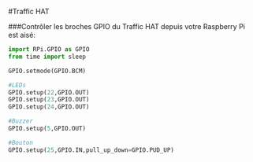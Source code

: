 <!--
---
name: Traffic HAT
class: board
type: multi
formfactor: HAT
manufacturer: Ryanteck
description: carte multi-usage avec buzzer, LED et bouton
url: https://ryanteck.uk/hats/1-traffichat-0635648607122.html
buy: https://ryanteck.uk/hats/1-traffichat-0635648607122.html
image: 'traffic-hat.png'
pincount: 40
eeprom: yes
pin:
  '15':
    name: LED1 / vert
    direction: output
    active: high
  '16':
    name: LED2 / orange
    direction: output
    active: high
  '18':
    name: LED3 / rouge
    direction: output
    active: high
  '22':
    name: bouton
    direction: input
    active: high
  '29':
    name: buzzer
    direction: output
    active: high
-->
#Traffic HAT

###Contrôler les broches GPIO du Traffic HAT depuis votre Raspberry Pi est aisé:

```python
import RPi.GPIO as GPIO
from time import sleep

GPIO.setmode(GPIO.BCM)

#LEDs
GPIO.setup(22,GPIO.OUT)
GPIO.setup(23,GPIO.OUT)
GPIO.setup(24,GPIO.OUT)

#Buzzer
GPIO.setup(5,GPIO.OUT)

#Bouton
GPIO.setup(25,GPIO.IN,pull_up_down=GPIO.PUD_UP)
```
